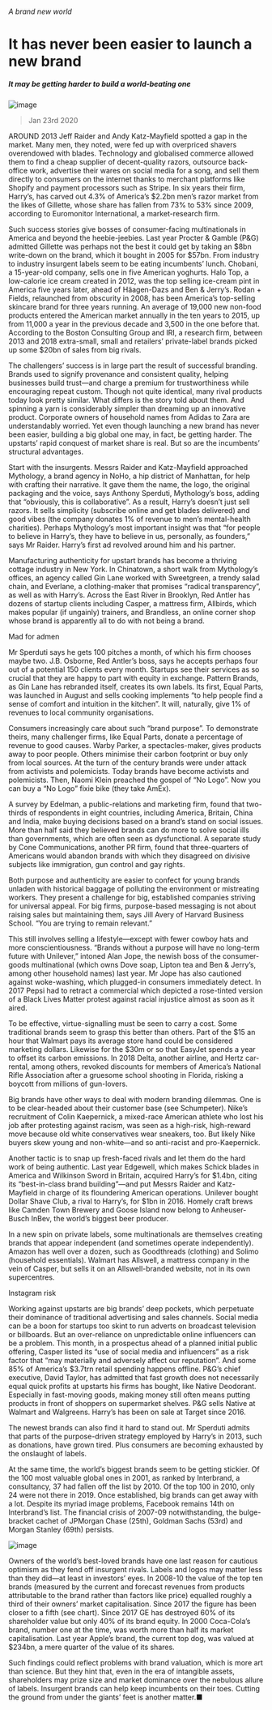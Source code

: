 ###### A brand new world
# It has never been easier to launch a new brand 
##### It may be getting harder to build a world-beating one 
![image](images/20200125_WBD002_0.jpg) 
> Jan 23rd 2020 
AROUND 2013 Jeff Raider and Andy Katz-Mayfield spotted a gap in the market. Many men, they noted, were fed up with overpriced shavers overendowed with blades. Technology and globalised commerce allowed them to find a cheap supplier of decent-quality razors, outsource back-office work, advertise their wares on social media for a song, and sell them directly to consumers on the internet thanks to merchant platforms like Shopify and payment processors such as Stripe. In six years their firm, Harry’s, has carved out 4.3% of America’s $2.2bn men’s razor market from the likes of Gillette, whose share has fallen from 73% to 53% since 2009, according to Euromonitor International, a market-research firm.
Such success stories give bosses of consumer-facing multinationals in America and beyond the heebie-jeebies. Last year Procter &amp; Gamble (P&amp;G) admitted Gillette was perhaps not the best it could get by taking an $8bn write-down on the brand, which it bought in 2005 for $57bn. From industry to industry insurgent labels seem to be eating incumbents’ lunch. Chobani, a 15-year-old company, sells one in five American yoghurts. Halo Top, a low-calorie ice cream created in 2012, was the top selling ice-cream pint in America five years later, ahead of Häagen-Dazs and Ben &amp; Jerry’s. Rodan + Fields, relaunched from obscurity in 2008, has been America’s top-selling skincare brand for three years running. An average of 19,000 new non-food products entered the American market annually in the ten years to 2015, up from 11,000 a year in the previous decade and 3,500 in the one before that. According to the Boston Consulting Group and IRI, a research firm, between 2013 and 2018 extra-small, small and retailers’ private-label brands picked up some $20bn of sales from big rivals.

The challengers’ success is in large part the result of successful branding. Brands used to signify provenance and consistent quality, helping businesses build trust—and charge a premium for trustworthiness while encouraging repeat custom. Though not quite identical, many rival products today look pretty similar. What differs is the story told about them. And spinning a yarn is considerably simpler than dreaming up an innovative product. Corporate owners of household names from Adidas to Zara are understandably worried. Yet even though launching a new brand has never been easier, building a big global one may, in fact, be getting harder. The upstarts’ rapid conquest of market share is real. But so are the incumbents’ structural advantages.
Start with the insurgents. Messrs Raider and Katz-Mayfield approached Mythology, a brand agency in NoHo, a hip district of Manhattan, for help with crafting their narrative. It gave them the name, the logo, the original packaging and the voice, says Anthony Sperduti, Mythology’s boss, adding that “obviously, this is collaborative”. As a result, Harry’s doesn’t just sell razors. It sells simplicity (subscribe online and get blades delivered) and good vibes (the company donates 1% of revenue to men’s mental-health charities). Perhaps Mythology’s most important insight was that “for people to believe in Harry’s, they have to believe in us, personally, as founders,” says Mr Raider. Harry’s first ad revolved around him and his partner.
Manufacturing authenticity for upstart brands has become a thriving cottage industry in New York. In Chinatown, a short walk from Mythology’s offices, an agency called Gin Lane worked with Sweetgreen, a trendy salad chain, and Everlane, a clothing-maker that promises “radical transparency”, as well as with Harry’s. Across the East River in Brooklyn, Red Antler has dozens of startup clients including Casper, a mattress firm, Allbirds, which makes popular (if ungainly) trainers, and Brandless, an online corner shop whose brand is apparently all to do with not being a brand.
Mad for admen
Mr Sperduti says he gets 100 pitches a month, of which his firm chooses maybe two. J.B. Osborne, Red Antler’s boss, says he accepts perhaps four out of a potential 150 clients every month. Startups see their services as so crucial that they are happy to part with equity in exchange. Pattern Brands, as Gin Lane has rebranded itself, creates its own labels. Its first, Equal Parts, was launched in August and sells cooking implements “to help people find a sense of comfort and intuition in the kitchen”. It will, naturally, give 1% of revenues to local community organisations.
Consumers increasingly care about such “brand purpose”. To demonstrate theirs, many challenger firms, like Equal Parts, donate a percentage of revenue to good causes. Warby Parker, a spectacles-maker, gives products away to poor people. Others minimise their carbon footprint or buy only from local sources. At the turn of the century brands were under attack from activists and polemicists. Today brands have become activists and polemicists. Then, Naomi Klein preached the gospel of “No Logo”. Now you can buy a “No Logo” fixie bike (they take AmEx).
A survey by Edelman, a public-relations and marketing firm, found that two-thirds of respondents in eight countries, including America, Britain, China and India, make buying decisions based on a brand’s stand on social issues. More than half said they believed brands can do more to solve social ills than governments, which are often seen as dysfunctional. A separate study by Cone Communications, another PR firm, found that three-quarters of Americans would abandon brands with which they disagreed on divisive subjects like immigration, gun control and gay rights.
Both purpose and authenticity are easier to confect for young brands unladen with historical baggage of polluting the environment or mistreating workers. They present a challenge for big, established companies striving for universal appeal. For big firms, purpose-based messaging is not about raising sales but maintaining them, says Jill Avery of Harvard Business School. “You are trying to remain relevant.”
This still involves selling a lifestyle—except with fewer cowboy hats and more conscientiousness. “Brands without a purpose will have no long-term future with Unilever,” intoned Alan Jope, the newish boss of the consumer-goods multinational (which owns Dove soap, Lipton tea and Ben &amp; Jerry’s, among other household names) last year. Mr Jope has also cautioned against woke-washing, which plugged-in consumers immediately detect. In 2017 Pepsi had to retract a commercial which depicted a rose-tinted version of a Black Lives Matter protest against racial injustice almost as soon as it aired.
To be effective, virtue-signalling must be seen to carry a cost. Some traditional brands seem to grasp this better than others. Part of the $15 an hour that Walmart pays its average store hand could be considered marketing dollars. Likewise for the $30m or so that EasyJet spends a year to offset its carbon emissions. In 2018 Delta, another airline, and Hertz car-rental, among others, revoked discounts for members of America’s National Rifle Association after a gruesome school shooting in Florida, risking a boycott from millions of gun-lovers.
Big brands have other ways to deal with modern branding dilemmas. One is to be clear-headed about their customer base (see Schumpeter). Nike’s recruitment of Colin Kaepernick, a mixed-race American athlete who lost his job after protesting against racism, was seen as a high-risk, high-reward move because old white conservatives wear sneakers, too. But likely Nike buyers skew young and non-white—and so anti-racist and pro-Kaepernick.
Another tactic is to snap up fresh-faced rivals and let them do the hard work of being authentic. Last year Edgewell, which makes Schick blades in America and Wilkinson Sword in Britain, acquired Harry’s for $1.4bn, citing its “best-in-class brand building”—and put Messrs Raider and Katz-Mayfield in charge of its floundering American operations. Unilever bought Dollar Shave Club, a rival to Harry’s, for $1bn in 2016. Homely craft brews like Camden Town Brewery and Goose Island now belong to Anheuser-Busch InBev, the world’s biggest beer producer.
In a new spin on private labels, some multinationals are themselves creating brands that appear independent (and sometimes operate independently). Amazon has well over a dozen, such as Goodthreads (clothing) and Solimo (household essentials). Walmart has Allswell, a mattress company in the vein of Casper, but sells it on an Allswell-branded website, not in its own supercentres.
Instagram risk
Working against upstarts are big brands’ deep pockets, which perpetuate their dominance of traditional advertising and sales channels. Social media can be a boon for startups too skint to run adverts on broadcast television or billboards. But an over-reliance on unpredictable online influencers can be a problem. This month, in a prospectus ahead of a planned initial public offering, Casper listed its “use of social media and influencers” as a risk factor that “may materially and adversely affect our reputation”. And some 85% of America’s $3.7trn retail spending happens offline. P&amp;G’s chief executive, David Taylor, has admitted that fast growth does not necessarily equal quick profits at upstarts his firms has bought, like Native Deodorant. Especially in fast-moving goods, making money still often means putting products in front of shoppers on supermarket shelves. P&amp;G sells Native at Walmart and Walgreens. Harry’s has been on sale at Target since 2016.
The newest brands can also find it hard to stand out. Mr Sperduti admits that parts of the purpose-driven strategy employed by Harry’s in 2013, such as donations, have grown tired. Plus consumers are becoming exhausted by the onslaught of labels.
At the same time, the world’s biggest brands seem to be getting stickier. Of the 100 most valuable global ones in 2001, as ranked by Interbrand, a consultancy, 37 had fallen off the list by 2010. Of the top 100 in 2010, only 24 were not there in 2019. Once established, big brands can get away with a lot. Despite its myriad image problems, Facebook remains 14th on Interbrand’s list. The financial crisis of 2007-09 notwithstanding, the bulge-bracket cachet of JPMorgan Chase (25th), Goldman Sachs (53rd) and Morgan Stanley (69th) persists.
![image](images/20200125_WBC282.png) 

Owners of the world’s best-loved brands have one last reason for cautious optimism as they fend off insurgent rivals. Labels and logos may matter less than they did—at least in investors’ eyes. In 2008-10 the value of the top ten brands (measured by the current and forecast revenues from products attributable to the brand rather than factors like price) equalled roughly a third of their owners’ market capitalisation. Since 2017 the figure has been closer to a fifth (see chart). Since 2017 GE has destroyed 60% of its shareholder value but only 40% of its brand equity. In 2000 Coca-Cola’s brand, number one at the time, was worth more than half its market capitalisation. Last year Apple’s brand, the current top dog, was valued at $234bn, a mere quarter of the value of its shares.
Such findings could reflect problems with brand valuation, which is more art than science. But they hint that, even in the era of intangible assets, shareholders may prize size and market dominance over the nebulous allure of labels. Insurgent brands can help keep incumbents on their toes. Cutting the ground from under the giants’ feet is another matter.■
